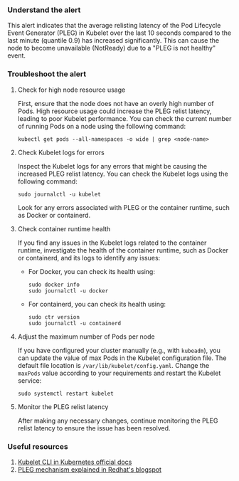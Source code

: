 ### Understand the alert

This alert indicates that the average relisting latency of the Pod Lifecycle Event Generator (PLEG) in Kubelet over the last 10 seconds compared to the last minute (quantile 0.9) has increased significantly. This can cause the node to become unavailable (NotReady) due to a "PLEG is not healthy" event.

### Troubleshoot the alert

1. Check for high node resource usage

   First, ensure that the node does not have an overly high number of Pods. High resource usage could increase the PLEG relist latency, leading to poor Kubelet performance. You can check the current number of running Pods on a node using the following command:

   ```
   kubectl get pods --all-namespaces -o wide | grep <node-name>
   ```

2. Check Kubelet logs for errors

   Inspect the Kubelet logs for any errors that might be causing the increased PLEG relist latency. You can check the Kubelet logs using the following command:

   ```
   sudo journalctl -u kubelet
   ```
   
   Look for any errors associated with PLEG or the container runtime, such as Docker or containerd.

3. Check container runtime health

   If you find any issues in the Kubelet logs related to the container runtime, investigate the health of the container runtime, such as Docker or containerd, and its logs to identify any issues:

   - For Docker, you can check its health using:

     ```
     sudo docker info
     sudo journalctl -u docker
     ```

   - For containerd, you can check its health using:

     ```
     sudo ctr version
     sudo journalctl -u containerd
     ```
   
4. Adjust the maximum number of Pods per node

   If you have configured your cluster manually (e.g., with `kubeadm`), you can update the value of max Pods in the Kubelet configuration file. The default file location is `/var/lib/kubelet/config.yaml`. Change the `maxPods` value according to your requirements and restart the Kubelet service:

   ```
   sudo systemctl restart kubelet
   ```

5. Monitor the PLEG relist latency

   After making any necessary changes, continue monitoring the PLEG relist latency to ensure the issue has been resolved.

### Useful resources

1. [Kubelet CLI in Kubernetes official docs](https://kubernetes.io/docs/reference/command-line-tools-reference/kubelet/)
2. [PLEG mechanism explained in Redhat's blogspot](https://developers.redhat.com/blog/2019/11/13/pod-lifecycle-event-generator-understanding-the-pleg-is-not-healthy-issue-in-kubernetes#)